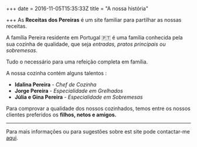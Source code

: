 +++
date = 2016-11-05T15:35:33Z
title = "A nossa história"

+++
As **Receitas dos Pereiras** é um site familiar para partilhar as nossas receitas.

A família Pereira residente em Portugal 🇵🇹 é uma família conhecida pela sua cozinha de qualidade, que seja _entradas, pratos principais ou sobremesas_.

Tudo o necessário para uma refeição completa em família.  

A nossa cozinha contém alguns talentos : 

* **Idalina Pereira** - _Chef de Cozinha_
* **Jorge Pereira** - _Especialidade em Grelhados_
* **Júlia e Gina Pereira** - _Especialidade em Sobremesas_

Para comprovar a qualidade dos nossos cozinhados, temos entre os nossos clientes preferidos os **filhos, netos e amigos.**

***

Para mais informações ou para sugestões sobre est site pode contactar-me [aqui](mailto:pereiraneveslucas@gmail.com).